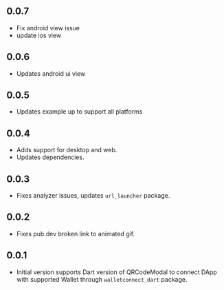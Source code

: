 ## 0.0.7
* Fix android view issue
* update ios view

## 0.0.6
* Updates android ui view

## 0.0.5
* Updates example up to support all platforms

## 0.0.4
* Adds support for desktop and web.
* Updates dependencies.

## 0.0.3
* Fixes analyzer issues, updates `url_launcher` package.

## 0.0.2
* Fixes pub.dev broken link to animated gif.

## 0.0.1
* Initial version supports Dart version of QRCodeModal to connect DApp with supported Wallet through `walletconnect_dart` package.


